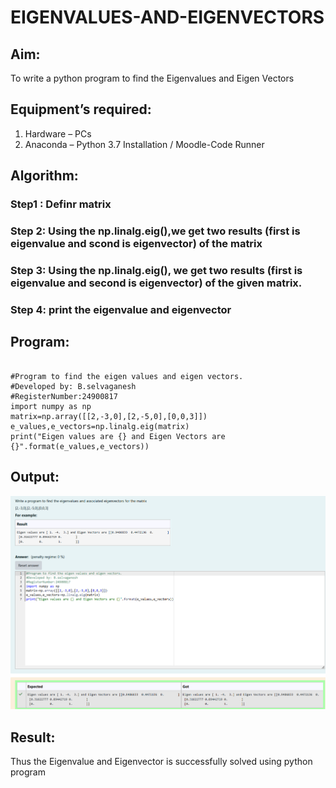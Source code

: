 # EIGENVALUES-AND-EIGENVECTORS
## Aim:
To write a python program to find the Eigenvalues and Eigen Vectors
## Equipment’s required:
1. 	Hardware – PCs
2. 	Anaconda – Python 3.7 Installation / Moodle-Code Runner
## Algorithm:
### Step1 : Definr matrix
### Step 2: Using the np.linalg.eig(),we get two results (first is eigenvalue and scond is eigenvector) of the matrix
### Step 3: Using the np.linalg.eig(),  we get two results (first is eigenvalue and second is eigenvector) of the given matrix.
### Step 4: print the eigenvalue and eigenvector

## Program:
```

#Program to find the eigen values and eigen vectors.
#Developed by: B.selvaganesh
#RegisterNumber:24900817
import numpy as np
matrix=np.array([[2,-3,0],[2,-5,0],[0,0,3]])
e_values,e_vectors=np.linalg.eig(matrix)
print("Eigen values are {} and Eigen Vectors are {}".format(e_values,e_vectors))

```


## Output:
![output](exp.04.png)
## Result:
Thus the Eigenvalue and Eigenvector is successfully solved using python program
